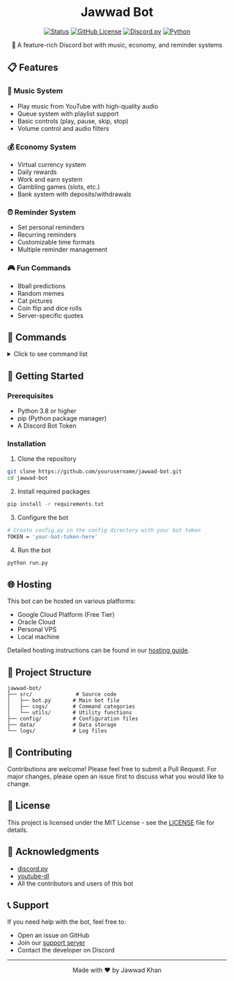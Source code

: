 <div align="center">
  
# Jawwad Bot

[![Status](https://img.shields.io/badge/status-active-success.svg)]()
[![GitHub License](https://img.shields.io/badge/license-MIT-blue.svg)](LICENSE)
[![Discord.py](https://img.shields.io/badge/discord.py-v2.3.2-blue)](https://discordpy.readthedocs.io/en/stable/)
[![Python](https://img.shields.io/badge/python-3.8+-blue.svg)](https://www.python.org/downloads/)

🤖 A feature-rich Discord bot with music, economy, and reminder systems

</div>

## 📋 Features

### 🎵 Music System

- Play music from YouTube with high-quality audio
- Queue system with playlist support
- Basic controls (play, pause, skip, stop)
- Volume control and audio filters

### 💰 Economy System

- Virtual currency system
- Daily rewards
- Work and earn system
- Gambling games (slots, etc.)
- Bank system with deposits/withdrawals

### ⏰ Reminder System

- Set personal reminders
- Recurring reminders
- Customizable time formats
- Multiple reminder management

### 🎮 Fun Commands

- 8ball predictions
- Random memes
- Cat pictures
- Coin flip and dice rolls
- Server-specific quotes

## 📝 Commands

<details>
<summary>Click to see command list</summary>

### Music Commands

```
!play [url/search]  - Play music from YouTube
!pause             - Pause current track
!resume            - Resume playback
!skip              - Skip current track
!queue             - View music queue
!leave             - Leave voice channel
```

### Economy Commands

```
!balance           - Check your balance
!daily             - Claim daily reward
!work              - Work for coins
!deposit [amount]  - Deposit to bank
!withdraw [amount] - Withdraw from bank
!slots [amount]    - Play slots
```

### Reminder Commands

```
!remind me [time] [message]     - Set a one-time reminder
!remind repeat [time] [message] - Set a recurring reminder
!remind list                    - View your reminders
!remind clear                   - Clear all reminders
```

### Fun Commands

```
!8ball [question]  - Ask the magic 8ball
!meme              - Get a random meme
!cat               - Get a random cat picture
!flipcoin          - Flip a coin
!rolldice [sides]  - Roll a dice
!quote             - Get a server quote
```

</details>

## 🚀 Getting Started

### Prerequisites

- Python 3.8 or higher
- pip (Python package manager)
- A Discord Bot Token

### Installation

1. Clone the repository

```bash
git clone https://github.com/yourusername/jawwad-bot.git
cd jawwad-bot
```

2. Install required packages

```bash
pip install -r requirements.txt
```

3. Configure the bot

```bash
# Create config.py in the config directory with your bot token
TOKEN = 'your-bot-token-here'
```

4. Run the bot

```bash
python run.py
```

## 🌐 Hosting

This bot can be hosted on various platforms:

- Google Cloud Platform (Free Tier)
- Oracle Cloud
- Personal VPS
- Local machine

Detailed hosting instructions can be found in our [hosting guide](docs/hosting.md).

## 📂 Project Structure

```
jawwad-bot/
├── src/              # Source code
│   ├── bot.py       # Main bot file
│   ├── cogs/        # Command categories
│   └── utils/       # Utility functions
├── config/          # Configuration files
├── data/            # Data storage
└── logs/            # Log files
```

## 🤝 Contributing

Contributions are welcome! Please feel free to submit a Pull Request. For major changes, please open an issue first to discuss what you would like to change.

## 📄 License

This project is licensed under the MIT License - see the [LICENSE](LICENSE) file for details.

## 🙏 Acknowledgments

- [discord.py](https://github.com/Rapptz/discord.py)
- [youtube-dl](https://github.com/ytdl-org/youtube-dl)
- All the contributors and users of this bot

## 📞 Support

If you need help with the bot, feel free to:

- Open an issue on GitHub
- Join our [support server](your-discord-invite)
- Contact the developer on Discord

---

<div align="center">
Made with ❤️ by Jawwad Khan
</div>

